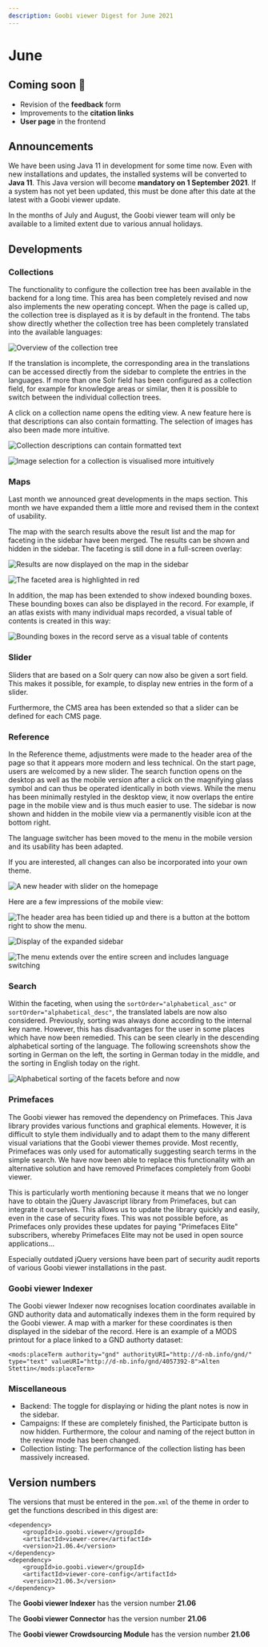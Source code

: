 ```yaml
---
description: Goobi viewer Digest for June 2021
---
```


# June

## Coming soon 🚀 

* Revision of the **feedback** form
* Improvements to the **citation links**
* **User page** in the frontend

## Announcements

We have been using Java 11 in development for some time now. Even with new installations and updates, the installed systems will be converted to **Java 11**. This Java version will become **mandatory on 1 September 2021**. If a system has not yet been updated, this must be done after this date at the latest with a Goobi viewer update. 

In the months of July and August, the Goobi viewer team will only be available to a limited extent due to various annual holidays.

## Developments

### Collections 

The functionality to configure the collection tree has been available in the backend for a long time. This area has been completely revised and now also implements the new operating concept. When the page is called up, the collection tree is displayed as it is by default in the frontend. The tabs show directly whether the collection tree has been completely translated into the available languages:

![Overview of the collection tree](../.gitbook/assets/21.06_en_collections_overview.png)

If the translation is incomplete, the corresponding area in the translations can be accessed directly from the sidebar to complete the entries in the languages. If more than one Solr field has been configured as a collection field, for example for knowledge areas or similar, then it is possible to switch between the individual collection trees. 

A click on a collection name opens the editing view. A new feature here is that descriptions can also contain formatting. The selection of images has also been made more intuitive.

![Collection descriptions can contain formatted text](../.gitbook/assets/21.06_en_collections_edit_top.png)

![Image selection for a collection is visualised more intuitively](../.gitbook/assets/21.06_en_collections_edit_bottom.png)

### Maps

Last month we announced great developments in the maps section. This month we have expanded them a little more and revised them in the context of usability. 

The map with the search results above the result list and the map for faceting in the sidebar have been merged. The results can be shown and hidden in the sidebar. The faceting is still done in a full-screen overlay:

![Results are now displayed on the map in the sidebar](../.gitbook/assets/21.06_en_search_maps.png)

![The faceted area is highlighted in red](../.gitbook/assets/21.06_en_search_maps_facetting.png)

In addition, the map has been extended to show indexed bounding boxes. These bounding boxes can also be displayed in the record. For example, if an atlas exists with many individual maps recorded, a visual table of contents is created in this way:

![Bounding boxes in the record serve as a visual table of contents](../.gitbook/assets/21.06_en_maps_record.png)

### Slider

Sliders that are based on a Solr query can now also be given a sort field. This makes it possible, for example, to display new entries in the form of a slider. 

Furthermore, the CMS area has been extended so that a slider can be defined for each CMS page. 

### Reference

In the Reference theme, adjustments were made to the header area of the page so that it appears more modern and less technical. On the start page, users are welcomed by a new slider. The search function opens on the desktop as well as the mobile version after a click on the magnifying glass symbol and can thus be operated identically in both views. While the menu has been minimally restyled in the desktop view, it now overlaps the entire page in the mobile view and is thus much easier to use. The sidebar is now shown and hidden in the mobile view via a permanently visible icon at the bottom right. 

The language switcher has been moved to the menu in the mobile version and its usability has been adapted. 

If you are interested, all changes can also be incorporated into your own theme.

![A new header with slider on the homepage](../.gitbook/assets/21.06_en_start.png)

Here are a few impressions of the mobile view:

![The header area has been tidied up and there is a button at the bottom right to show the menu.](../.gitbook/assets/21.06_en_start_mobile.png)

![Display of the expanded sidebar](../.gitbook/assets/21.06_en_start_mobile_sidebar.png)

![The menu extends over the entire screen and includes language switching](../.gitbook/assets/21.06_en_start_mobile_menu.png)

### Search

Within the faceting, when using the `sortOrder="alphabetical_asc"` or `sortOrder="alphabetical_desc"`, the translated labels are now also considered. Previously, sorting was always done according to the internal key name. However, this has disadvantages for the user in some places which have now been remedied. This can be seen clearly in the descending alphabetical sorting of the language. The following screenshots show the sorting in German on the left, the sorting in German today in the middle, and the sorting in English today on the right.

![Alphabetical sorting of the facets before and now](../.gitbook/assets/21.06_de+en_facetsorting.png)

### Primefaces 

The Goobi viewer has removed the dependency on Primefaces. This Java library provides various functions and graphical elements. However, it is difficult to style them individually and to adapt them to the many different visual variations that the Goobi viewer themes provide. Most recently, Primefaces was only used for automatically suggesting search terms in the simple search. We have now been able to replace this functionality with an alternative solution and have removed Primefaces completely from Goobi viewer. 

This is particularly worth mentioning because it means that we no longer have to obtain the jQuery Javascript library from Primefaces, but can integrate it ourselves. This allows us to update the library quickly and easily, even in the case of security fixes. This was not possible before, as Primefaces only provides these updates for paying "Primefaces Elite" subscribers, whereby Primefaces Elite may not be used in open source applications... 

Especially outdated jQuery versions have been part of security audit reports of various Goobi viewer installations in the past. 

### Goobi viewer Indexer 

The Goobi viewer Indexer now recognises location coordinates available in GND authority data and automatically indexes them in the form required by the Goobi viewer. A map with a marker for these coordinates is then displayed in the sidebar of the record. Here is an example of a MODS printout for a place linked to a GND authorty dataset:

```markup
<mods:placeTerm authority="gnd" authorityURI="http://d-nb.info/gnd/" type="text" valueURI="http://d-nb.info/gnd/4057392-8">Alten Stettin</mods:placeTerm>
```

### Miscellaneous 

* Backend: The toggle for displaying or hiding the plant notes is now in the sidebar. 
* Campaigns: If these are completely finished, the Participate button is now hidden. Furthermore, the colour and naming of the reject button in the review mode has been changed. 
* Collection listing: The performance of the collection listing has been massively increased.

## Version numbers 

The versions that must be entered in the `pom.xml` of the theme in order to get the functions described in this digest are:

```markup
<dependency>
    <groupId>io.goobi.viewer</groupId>
    <artifactId>viewer-core</artifactId>
    <version>21.06.4</version>
</dependency>
<dependency>
    <groupId>io.goobi.viewer</groupId>
    <artifactId>viewer-core-config</artifactId>
    <version>21.06.3</version>
</dependency>
```

The **Goobi viewer Indexer** has the version number **21.06**

The **Goobi viewer Connector** has the version number **21.06**

The **Goobi viewer Crowdsourcing Module** has the version number **21.06**


